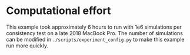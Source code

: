 # Computational effort

This example took approximately 6 hours to run with 1e6 simulations per consistency test on a late 2018 MacBook Pro. The number
of simulations can be modified in ```./scripts/experiment_config.py``` to make this example run more quickly. 

